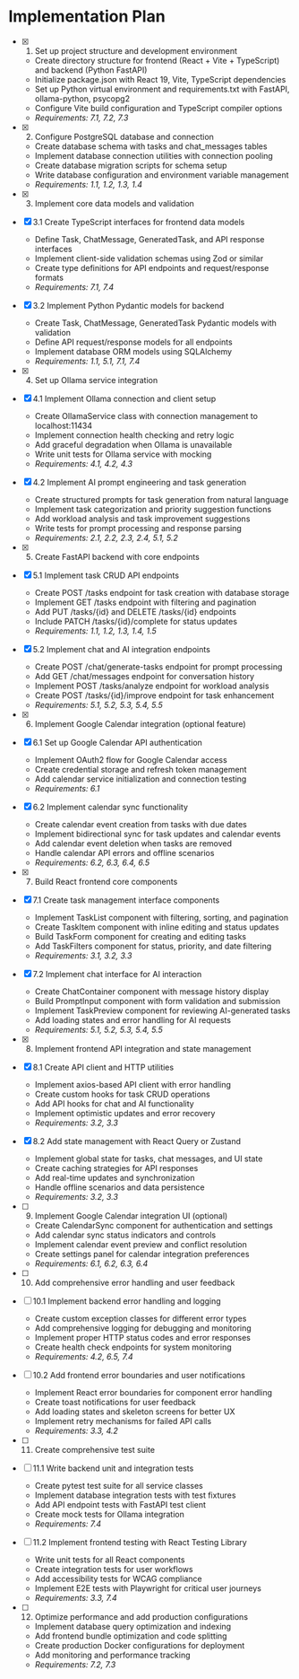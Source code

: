 # Implementation Plan

- [x] 1. Set up project structure and development environment

  - Create directory structure for frontend (React + Vite + TypeScript) and backend (Python FastAPI)
  - Initialize package.json with React 19, Vite, TypeScript dependencies
  - Set up Python virtual environment and requirements.txt with FastAPI, ollama-python, psycopg2
  - Configure Vite build configuration and TypeScript compiler options
  - _Requirements: 7.1, 7.2, 7.3_

- [x] 2. Configure PostgreSQL database and connection

  - Create database schema with tasks and chat_messages tables
  - Implement database connection utilities with connection pooling
  - Create database migration scripts for schema setup
  - Write database configuration and environment variable management
  - _Requirements: 1.1, 1.2, 1.3, 1.4_

- [x] 3. Implement core data models and validation
- [x] 3.1 Create TypeScript interfaces for frontend data models

  - Define Task, ChatMessage, GeneratedTask, and API response interfaces
  - Implement client-side validation schemas using Zod or similar
  - Create type definitions for API endpoints and request/response formats
  - _Requirements: 7.1, 7.4_

- [x] 3.2 Implement Python Pydantic models for backend

  - Create Task, ChatMessage, GeneratedTask Pydantic models with validation
  - Define API request/response models for all endpoints
  - Implement database ORM models using SQLAlchemy
  - _Requirements: 1.1, 5.1, 7.1, 7.4_

- [x] 4. Set up Ollama service integration
- [x] 4.1 Implement Ollama connection and client setup

  - Create OllamaService class with connection management to localhost:11434
  - Implement connection health checking and retry logic
  - Add graceful degradation when Ollama is unavailable
  - Write unit tests for Ollama service with mocking
  - _Requirements: 4.1, 4.2, 4.3_

- [x] 4.2 Implement AI prompt engineering and task generation

  - Create structured prompts for task generation from natural language
  - Implement task categorization and priority suggestion functions
  - Add workload analysis and task improvement suggestions
  - Write tests for prompt processing and response parsing
  - _Requirements: 2.1, 2.2, 2.3, 2.4, 5.1, 5.2_

- [x] 5. Create FastAPI backend with core endpoints
- [x] 5.1 Implement task CRUD API endpoints

  - Create POST /tasks endpoint for task creation with database storage
  - Implement GET /tasks endpoint with filtering and pagination
  - Add PUT /tasks/{id} and DELETE /tasks/{id} endpoints
  - Include PATCH /tasks/{id}/complete for status updates
  - _Requirements: 1.1, 1.2, 1.3, 1.4, 1.5_

- [x] 5.2 Implement chat and AI integration endpoints

  - Create POST /chat/generate-tasks endpoint for prompt processing
  - Add GET /chat/messages endpoint for conversation history
  - Implement POST /tasks/analyze endpoint for workload analysis
  - Create POST /tasks/{id}/improve endpoint for task enhancement
  - _Requirements: 5.1, 5.2, 5.3, 5.4, 5.5_

- [x] 6. Implement Google Calendar integration (optional feature)
- [x] 6.1 Set up Google Calendar API authentication

  - Implement OAuth2 flow for Google Calendar access
  - Create credential storage and refresh token management
  - Add calendar service initialization and connection testing
  - _Requirements: 6.1_

- [x] 6.2 Implement calendar sync functionality

  - Create calendar event creation from tasks with due dates
  - Implement bidirectional sync for task updates and calendar events
  - Add calendar event deletion when tasks are removed
  - Handle calendar API errors and offline scenarios
  - _Requirements: 6.2, 6.3, 6.4, 6.5_

- [x] 7. Build React frontend core components
- [x] 7.1 Create task management interface components

  - Implement TaskList component with filtering, sorting, and pagination
  - Create TaskItem component with inline editing and status updates
  - Build TaskForm component for creating and editing tasks
  - Add TaskFilters component for status, priority, and date filtering
  - _Requirements: 3.1, 3.2, 3.3_

- [x] 7.2 Implement chat interface for AI interaction

  - Create ChatContainer component with message history display
  - Build PromptInput component with form validation and submission
  - Implement TaskPreview component for reviewing AI-generated tasks
  - Add loading states and error handling for AI requests
  - _Requirements: 5.1, 5.2, 5.3, 5.4, 5.5_

- [x] 8. Implement frontend API integration and state management
- [x] 8.1 Create API client and HTTP utilities

  - Implement axios-based API client with error handling
  - Create custom hooks for task CRUD operations
  - Add API hooks for chat and AI functionality
  - Implement optimistic updates and error recovery
  - _Requirements: 3.2, 3.3_

- [x] 8.2 Add state management with React Query or Zustand

  - Implement global state for tasks, chat messages, and UI state
  - Create caching strategies for API responses
  - Add real-time updates and synchronization
  - Handle offline scenarios and data persistence
  - _Requirements: 3.2, 3.3_

- [ ] 9. Implement Google Calendar integration UI (optional)

  - Create CalendarSync component for authentication and settings
  - Add calendar sync status indicators and controls
  - Implement calendar event preview and conflict resolution
  - Create settings panel for calendar integration preferences
  - _Requirements: 6.1, 6.2, 6.3, 6.4_

- [ ] 10. Add comprehensive error handling and user feedback
- [ ] 10.1 Implement backend error handling and logging

  - Create custom exception classes for different error types
  - Add comprehensive logging for debugging and monitoring
  - Implement proper HTTP status codes and error responses
  - Create health check endpoints for system monitoring
  - _Requirements: 4.2, 6.5, 7.4_

- [ ] 10.2 Add frontend error boundaries and user notifications

  - Implement React error boundaries for component error handling
  - Create toast notifications for user feedback
  - Add loading states and skeleton screens for better UX
  - Implement retry mechanisms for failed API calls
  - _Requirements: 3.3, 4.2_

- [ ] 11. Create comprehensive test suite
- [ ] 11.1 Write backend unit and integration tests

  - Create pytest test suite for all service classes
  - Implement database integration tests with test fixtures
  - Add API endpoint tests with FastAPI test client
  - Create mock tests for Ollama integration
  - _Requirements: 7.4_

- [ ] 11.2 Implement frontend testing with React Testing Library

  - Write unit tests for all React components
  - Create integration tests for user workflows
  - Add accessibility tests for WCAG compliance
  - Implement E2E tests with Playwright for critical user journeys
  - _Requirements: 3.3, 7.4_

- [ ] 12. Optimize performance and add production configurations
  - Implement database query optimization and indexing
  - Add frontend bundle optimization and code splitting
  - Create production Docker configurations for deployment
  - Add monitoring and performance tracking
  - _Requirements: 7.2, 7.3_
